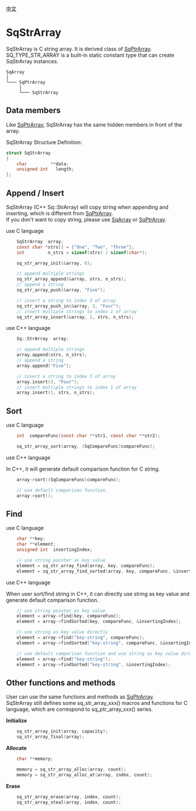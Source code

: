[中文](SqStrArray.cn.md)

# SqStrArray

SqStrArray is C string array. It is derived class of [SqPtrArray](SqPtrArray.md).  
SQ_TYPE_STR_ARRAY is a built-in static constant type that can create SqStrArray instances.

	SqArray
	│
	└─── SqPtrArray
	     │
	     └─── SqStrArray

## Data members

Like [SqPtrArray](SqPtrArray.md), SqStrArray has the same hidden members in front of the array.  
  
SqStrArray Structure Definition:

```c
struct SqStrArray
{
	char         **data;
	unsigned int   length;
};
```

## Append / Insert

SqStrArray (C++ Sq::StrArray) will copy string when appending and inserting, which is different from [SqPtrArray](SqPtrArray.md).  
If you don't want to copy string, please use [SqArray](SqArray.md) or [SqPtrArray](SqPtrArray.md).  
  
use C language

```c
	SqStrArray  array;
	const char *strs[] = {"One", "Two", "Three"};
	int         n_strs = sizeof(strs) / sizeof(char*);

	sq_str_array_init(&array, 0);

	// append multiple strings
	sq_str_array_append(&array, strs, n_strs);
	// append a string
	sq_str_array_push(&array, "Five");

	// insert a string to index 3 of array
	sq_str_array_push_in(&array, 3, "Four");
	// insert multiple strings to index 1 of array
	sq_str_array_insert(&array, 1, strs, n_strs);
```

use C++ language

```c++
	Sq::StrArray  array;

	// append multiple strings
	array.append(strs, n_strs);
	// append a string
	array.append("Five");

	// insert a string to index 3 of array
	array.insert(3, "Four");
	// insert multiple strings to index 1 of array
	array.insert(1, strs, n_strs);
```

## Sort

use C language

```c
	int  compareFunc(const char **str1, const char **str2);

	sq_str_array_sort(array, (SqCompareFunc)compareFunc);
```

use C++ language  
  
In C++, it will generate default comparison function for C string.

```c++
	array->sort((SqCompareFunc)compareFunc);

	// use default comparison function.
	array->sort();
```

## Find

use C language

```c
	char **key;
	char **element;
	unsigned int  insertingIndex;

	// use string pointer as key value
	element = sq_str_array_find(array, key, compareFunc);
	element = sq_str_array_find_sorted(array, key, compareFunc, &insertingIndex);
```

use C++ language  
  
When user sort/find string in C++, it can directly use string as key value and generate default comparison function.

```c++
	// use string pointer as key value
	element = array->find(key, compareFunc);
	element = array->findSorted(key, compareFunc, &insertingIndex);

	// use string as key value directly
	element = array->find("key-string", compareFunc);
	element = array->findSorted("key-string", compareFunc, &insertingIndex);

	// use default comparison function and use string as key value directly
	element = array->find("key-string");
	element = array->findSorted("key-string", &insertingIndex);
```

## Other functions and methods

User can use the same functions and methods as [SqPtrArray](SqPtrArray.md).  
SqStrArray still defines some sq_str_array_xxx() macros and functions for C language, which are correspond to sq_ptr_array_xxx() series.  
  
**Initialize**

```c
	sq_str_array_init(array, capacity);
	sq_str_array_final(array);
```

**Allocate**

```c
	char **memory;

	memory = sq_str_array_alloc(array, count);
	memory = sq_str_array_alloc_at(array, index, count);
```

**Erase**

```c
	sq_str_array_erase(array, index, count);
	sq_str_array_steal(array, index, count);
```
